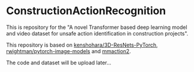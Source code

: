 # ConstructionActionRecognition

This is repository for the "A novel Transformer based deep learning model and video dataset for unsafe action identification in construction projects".

This repository is based on [kenshohara/3D-ResNets-PyTorch](https://github.com/kenshohara/3D-ResNets-PyTorch.git), [rwightman/pytorch-image-models](https://github.com/rwightman/pytorch-image-models.git) and [mmaction2](https://github.com/open-mmlab/mmaction2.git).

The code and dataset will be upload later...

